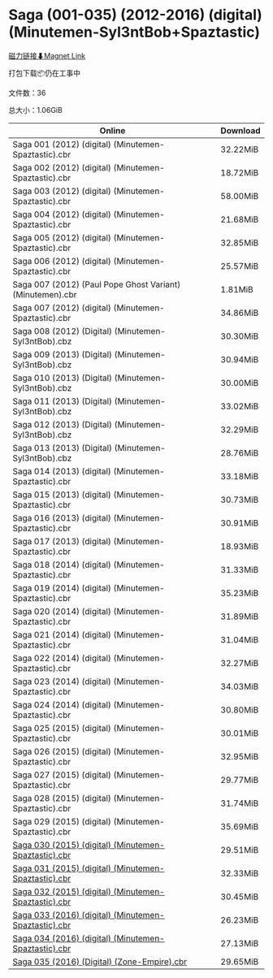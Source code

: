 # Saga (001-035) (2012-2016) (digital) (Minutemen-Syl3ntBob+Spaztastic)

[磁力链接⬇Magnet Link](magnet:?xt=urn:btih:5be8a7c094ff248ff1e5fa7a4a9dd64456dc3b31&dn=Saga%20%28001-035%29%20%282012-2016%29%20%28digital%29%20%28Minutemen-Syl3ntBob%2BSpaztastic%29)

打包下载📦仍在工事中

文件数：36

总大小：1.06GiB

Online | Download
--- | ---
Saga 001 (2012) (digital) (Minutemen-Spaztastic).cbr | 32.22MiB
Saga 002 (2012) (digital) (Minutemen-Spaztastic).cbr | 18.72MiB
Saga 003 (2012) (digital) (Minutemen-Spaztastic).cbr | 58.00MiB
Saga 004 (2012) (digital) (Minutemen-Spaztastic).cbr | 21.68MiB
Saga 005 (2012) (digital) (Minutemen-Spaztastic).cbr | 32.85MiB
Saga 006 (2012) (digital) (Minutemen-Spaztastic).cbr | 25.57MiB
Saga 007 (2012) (Paul Pope Ghost Variant) (Minutemen).cbr | 1.81MiB
Saga 007 (2012) (digital) (Minutemen-Spaztastic).cbr | 34.86MiB
Saga 008 (2012) (Digital) (Minutemen-Syl3ntBob).cbz | 30.30MiB
Saga 009 (2013) (Digital) (Minutemen-Syl3ntBob).cbz | 30.94MiB
Saga 010 (2013) (Digital) (Minutemen-Syl3ntBob).cbz | 30.00MiB
Saga 011 (2013) (Digital) (Minutemen-Syl3ntBob).cbz | 33.02MiB
Saga 012 (2013) (Digital) (Minutemen-Syl3ntBob).cbz | 32.29MiB
Saga 013 (2013) (Digital) (Minutemen-Syl3ntBob).cbz | 28.76MiB
Saga 014 (2013) (digital) (Minutemen-Spaztastic).cbr | 33.18MiB
Saga 015 (2013) (digital) (Minutemen-Spaztastic).cbr | 30.73MiB
Saga 016 (2013) (digital) (Minutemen-Spaztastic).cbr | 30.91MiB
Saga 017 (2013) (digital) (Minutemen-Spaztastic).cbr | 18.93MiB
Saga 018 (2014) (digital) (Minutemen-Spaztastic).cbr | 31.33MiB
Saga 019 (2014) (digital) (Minutemen-Spaztastic).cbr | 35.23MiB
Saga 020 (2014) (digital) (Minutemen-Spaztastic).cbr | 31.89MiB
Saga 021 (2014) (digital) (Minutemen-Spaztastic).cbr | 31.04MiB
Saga 022 (2014) (digital) (Minutemen-Spaztastic).cbr | 32.27MiB
Saga 023 (2014) (digital) (Minutemen-Spaztastic).cbr | 34.03MiB
Saga 024 (2014) (digital) (Minutemen-Spaztastic).cbr | 30.80MiB
Saga 025 (2015) (digital) (Minutemen-Spaztastic).cbr | 30.01MiB
Saga 026 (2015) (digital) (Minutemen-Spaztastic).cbr | 32.95MiB
Saga 027 (2015) (digital) (Minutemen-Spaztastic).cbr | 29.77MiB
Saga 028 (2015) (digital) (Minutemen-Spaztastic).cbr | 31.74MiB
Saga 029 (2015) (digital) (Minutemen-Spaztastic).cbr | 35.69MiB
[Saga 030 (2015) (digital) (Minutemen-Spaztastic).cbr](https://github.com/alicewish/markdown/blob/master/comic/Saga-030-2015-digital-Minutemen-Spaztastic-cbr.md) | 29.51MiB
[Saga 031 (2015) (digital) (Minutemen-Spaztastic).cbr](https://github.com/alicewish/markdown/blob/master/comic/Saga-031-2015-digital-Minutemen-Spaztastic-cbr.md) | 32.33MiB
[Saga 032 (2015) (digital) (Minutemen-Spaztastic).cbr](https://github.com/alicewish/markdown/blob/master/comic/Saga-032-2015-digital-Minutemen-Spaztastic-cbr.md) | 30.45MiB
[Saga 033 (2016) (digital) (Minutemen-Spaztastic).cbr](https://github.com/alicewish/markdown/blob/master/comic/Saga-033-2016-digital-Minutemen-Spaztastic-cbr.md) | 26.23MiB
[Saga 034 (2016) (digital) (Minutemen-Spaztastic).cbr](https://github.com/alicewish/markdown/blob/master/comic/Saga-034-2016-digital-Minutemen-Spaztastic-cbr.md) | 27.13MiB
[Saga 035 (2016) (Digital) (Zone-Empire).cbr](https://github.com/alicewish/markdown/blob/master/comic/Saga-035-2016-Digital-Zone-Empire-cbr.md) | 29.65MiB